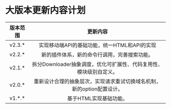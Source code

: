 # 大版本更新内容计划

|   版本范围   |                  更新内容                  |
|:--------:|:--------------------------------------:|
|  v2.3.*  |      实现移动端API的基础功能，统一HTML和API的实现       |
|  v2.2.*  |         新的插件体系，新的命令行调用，完善搜索功能。         |
|  v2.1.*  | 拆分Downloader抽象调度，优化可扩展性、代码复用性、模块级别自定义。 |
|  v2.0.*  | 重新设计合理的抽象层次，实现请求重试切换域名机制，新的option配置设计。 |
| v1.\*.\* |             基于HTML实现基础功能。              |

